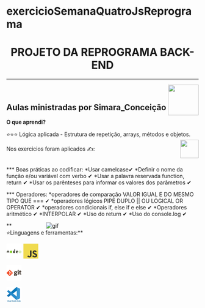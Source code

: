 # exercicioSemanaQuatroJsReprograma

<h1 align="center">PROJETO DA REPROGRAMA BACK-END</h1>
<hr/>

<img align="right" src="https://i.ibb.co/FWdT2pX/08-04-2022-16-25-02-REC.png" width="80px" height="80px">
</a><br />

   ## Aulas ministradas por Simara_Conceição

<p align="left"><b>O que aprendi?</b></p>

⭐⭐⭐ Lógica aplicada - Estrutura de repetição, arrays, métodos e objetos.
<a href="https://www.linkedin.com/in/nilva-pires/" target="_blank">
  <img align="right" src="https://i.ibb.co/Kx2GSrT/linkedin.png" width="48px" height="48px">
</a><br />


<p align="left"> Nos exercicios foram aplicados ✍:<br/></p></br>
*** Boas práticas ao codificar:
*Usar camelcase✔
*Definir o nome da função e/ou variável com verbo ✔
*Usar a palavra reservada function, return ✔
*Usar os parênteses para informar os valores dos parâmetros ✔

*** Operadores:
*operadores  de comparação VALOR IGUAL E DO MESMO TIPO QUE === ✔
*operadores lógicos PIPE DUPLO || OU LOGICAL OR OPERATOR ✔
*operadores condicionais if, else if e else ✔
*Operadores aritmético ✔
*INTERPOLAR ✔
*Uso do return ✔
*Uso do console.log ✔
 

<img align="right" src="https://i.ibb.co/kSq7mGN/code-breaker-puzzle.gif" alt="gif" width="400px"/>


** ⭐Linguagens e ferramentas:**  

<p align="left">
<img src="https://raw.githubusercontent.com/devicons/devicon/master/icons/nodejs/nodejs-original-wordmark.svg" alt="nodejs" width="40" height="40"/> 

<img src="https://raw.githubusercontent.com/devicons/devicon/master/icons/javascript/javascript-original.svg" alt="javascript" width="40" height="40"/> 

<p align="left">
<img src="https://raw.githubusercontent.com/devicons/devicon/master/icons/git/git-original-wordmark.svg" alt="git" width="40" height="40"/> 

<p align="left">
<img src="https://raw.githubusercontent.com/devicons/devicon/master/icons/vscode/vscode-original-wordmark.svg" alt="vscode" width="40" height="40"/> 
